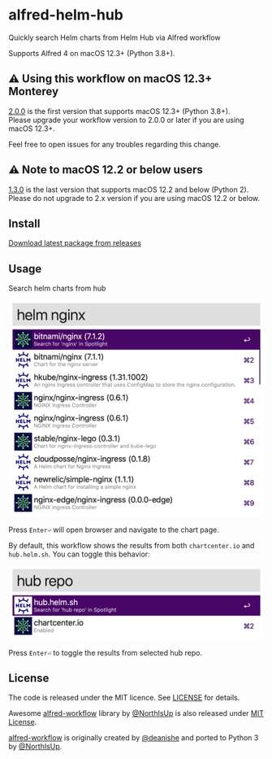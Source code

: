 # alfred-helm-hub
Quickly search Helm charts from Helm Hub via Alfred workflow

Supports Alfred 4 on macOS 12.3+ (Python 3.8+).

## ⚠️ Using this workflow on macOS 12.3+ Monterey
[2.0.0](https://github.com/bskim45/alfred-helm-hub/releases/tag/2.0.0)
is the first version that supports macOS 12.3+ (Python 3.8+).  
Please upgrade your workflow version to 2.0.0 or later
if you are using macOS 12.3+.

Feel free to open issues for any troubles regarding this change.

## ⚠️ Note to macOS 12.2 or below users
[1.3.0](https://github.com/bskim45/alfred-helm-hub/releases/tag/1.3.0)
is the last version that supports macOS 12.2 and below (Python 2).  
Please do not upgrade to 2.x version if you are using macOS 12.2 or below.

## Install
[Download latest package from releases](https://github.com/bskim45/alfred-helm-hub/releases/latest/download/alfred-helm-hub.alfredworkflow)

## Usage
Search helm charts from hub

<img src="docs/search.png" width="600" alt="helm nginx"/>

Press `Enter⏎` will open browser and navigate to the chart page.

By default, this workflow shows the results from both `chartcenter.io` and `hub.helm.sh`.
You can toggle this behavior:

<img src="docs/repo.png" width="600" alt="hub repo"/>

Press `Enter⏎` to toggle the results from selected hub repo.

## License
The code is released under the MIT licence. See [LICENSE](LICENSE) for details.

Awesome [alfred-workflow](https://github.com/NorthIsUp/alfred-workflow-py3)
library by [@NorthIsUp](https://github.com/NorthIsUp) is also released under
[MIT License](alfred-workflow/LICENCE.txt).

[alfred-workflow](https://github.com/NorthIsUp/alfred-workflow) is
originally created by [@deanishe](https://github.com/deanishe)
and ported to Python 3 by  [@NorthIsUp](https://github.com/NorthIsUp).
